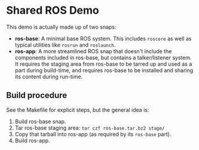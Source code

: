 Shared ROS Demo
===============

This demo is actually made up of two snaps:

  - **ros-base**: A minimal base ROS system. This includes `roscore` as well as
    typical utilities like `rosrun` and `roslaunch`.
  - **ros-app**: A more streamlined ROS snap that doesn't include the components
    included in ros-base, but contains a talker/listener system. It requires
	the staging area from ros-base to be tarred up and used as a part during
	build-time, and requires ros-base to be installed and sharing its content
	during run-time.


## Build procedure

See the Makefile for explicit steps, but the general idea is:

1. Build ros-base snap.
2. Tar ros-base staging area: `tar czf ros-base.tar.bz2 stage/`
3. Copy that tarball into ros-app (as required by its `ros-base` part).
4. Build ros-app.
